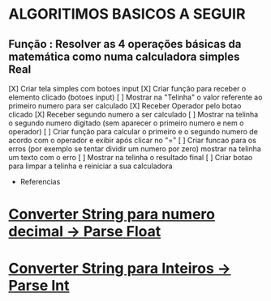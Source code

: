 # ALGORITIMOS BASICOS A SEGUIR
## Função : Resolver as 4 operações básicas da matemática como numa calculadora simples Real

[X] Criar tela simples com botoes input
[X] Criar função para receber o elemento clicado (botoes input)
[ ] Mostrar na "Telinha" o valor referente ao primeiro numero para ser calculado
[X] Receber Operador pelo botao clicado
[X] Receber segundo numero a ser calculado
[ ] Mostrar na telinha o segundo numero digitado (sem aparecer o primeiro numero e nem o operador) 
[ ] Criar função para calcular o primeiro e o segundo numero de acordo com o operador e exibir após clicar no "="
[ ] Criar funcao para os erros (por exemplo se tentar dividir um numero por zero) mostrar na telinha um texto com o erro
[ ] Mostrar na telinha o resultado final
[ ] Criar botao para limpar a telinha e reiniciar a sua calculadora








* Referencias 
# [Converter String para numero decimal -> Parse Float](https://developer.mozilla.org/pt-BR/docs/Web/JavaScript/Reference/Global_Objects/parseFloat)

# [Converter String para Inteiros -> Parse Int](https://developer.mozilla.org/pt-BR/docs/Web/JavaScript/Reference/Global_Objects/parseInt)
